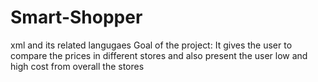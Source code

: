 Smart-Shopper
=============

xml and its related langugaes
Goal of the project: It gives the user to compare the prices in different stores and also present the user low and high cost from overall the stores
